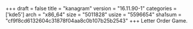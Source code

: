 +++
draft = false
title = "kanagram"
version = "16.11.90-1"
categories = ['kde5']
arch = "x86_64"
size = "5011828"
usize = "5596654"
sha1sum = "cf9f8cd6132604c31878f04aa8c0b107b25b2543"
+++
Letter Order Game.